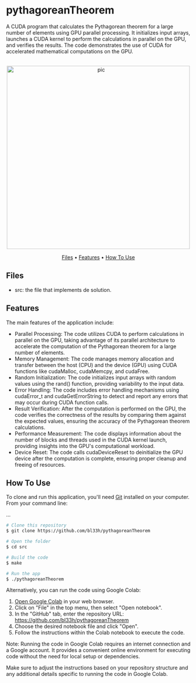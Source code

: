 # pythagoreanTheorem
A CUDA program that calculates the Pythagorean theorem for a large number of elements using GPU parallel processing. It initializes input arrays, launches a CUDA kernel to perform the calculations in parallel on the GPU, and verifies the results. The code demonstrates the use of CUDA for accelerated mathematical computations on the GPU.

<p align="center">
  <br>
  <img src="https://www.media4math.com/sites/default/files/library_asset/images/PythagoreanTheorem--1.gif" alt="pic" width="500">
  <br>
</p>
<p align="center" >
  <a href="#Files">Files</a> •
  <a href="#Features">Features</a> •
  <a href="#how-to-use">How To Use</a> 
</p>

## Files

- src: the file that implements de solution.

## Features
The main features of the application include:
- Parallel Processing: The code utilizes CUDA to perform calculations in parallel on the GPU, taking advantage of its parallel architecture to accelerate the computation of the Pythagorean theorem for a large number of elements.
- Memory Management: The code manages memory allocation and transfer between the host (CPU) and the device (GPU) using CUDA functions like cudaMalloc, cudaMemcpy, and cudaFree.
- Random Initialization: The code initializes input arrays with random values using the rand() function, providing variability to the input data.
- Error Handling: The code includes error handling mechanisms using cudaError_t and cudaGetErrorString to detect and report any errors that may occur during CUDA function calls.
- Result Verification: After the computation is performed on the GPU, the code verifies the correctness of the results by comparing them against the expected values, ensuring the accuracy of the Pythagorean theorem calculations.
- Performance Measurement: The code displays information about the number of blocks and threads used in the CUDA kernel launch, providing insights into the GPU's computational workload.
- Device Reset: The code calls cudaDeviceReset to deinitialize the GPU device after the computation is complete, ensuring proper cleanup and freeing of resources.

## How To Use
To clone and run this application, you'll need [Git](https://git-scm.com) installed on your computer. From your command line:

...
```bash
# Clone this repository
$ git clone https://github.com/bl33h/pythagoreanTheorem

# Open the folder
$ cd src

# Build the code
$ make

# Run the app
$ ./pythagoreanTheorem
```

Alternatively, you can run the code using Google Colab:
1. [Open Google Colab](https://colab.research.google.com) in your web browser.
2. Click on "File" in the top menu, then select "Open notebook".
3. In the "GitHub" tab, enter the repository URL: https://github.com/bl33h/pythagoreanTheorem
4. Choose the desired notebook file and click "Open".
5. Follow the instructions within the Colab notebook to execute the code.

Note: Running the code in Google Colab requires an internet connection and a Google account. It provides a convenient online environment for executing code without the need for local setup or dependencies.

Make sure to adjust the instructions based on your repository structure and any additional details specific to running the code in Google Colab.
